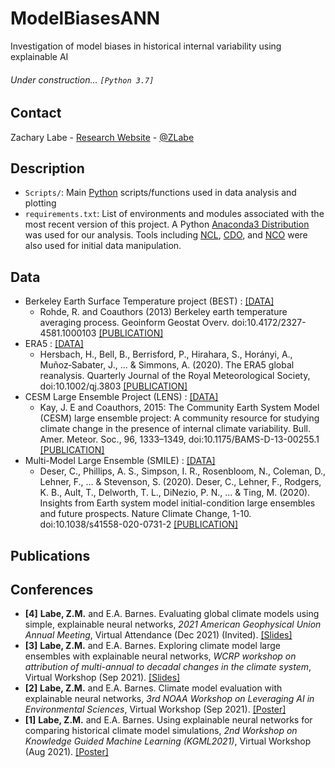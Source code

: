 # ModelBiasesANN
Investigation of model biases in historical internal variability using explainable AI

###### Under construction... ```[Python 3.7]```

## Contact
Zachary Labe - [Research Website](http://sites.uci.edu/zlabe/) - [@ZLabe](https://twitter.com/ZLabe)

## Description
+ ```Scripts/```: Main [Python](https://www.python.org/) scripts/functions used in data analysis and plotting
+ ```requirements.txt```: List of environments and modules associated with the most recent version of this project. A Python [Anaconda3 Distribution](https://docs.continuum.io/anaconda/) was used for our analysis. Tools including [NCL](https://www.ncl.ucar.edu/), [CDO](https://code.mpimet.mpg.de/projects/cdo), and [NCO](http://nco.sourceforge.net/) were also used for initial data manipulation.

## Data
+ Berkeley Earth Surface Temperature project (BEST) : [[DATA]](http://berkeleyearth.org/data/)
    + Rohde, R. and Coauthors (2013) Berkeley earth temperature averaging process. Geoinform Geostat Overv. doi:10.4172/2327-4581.1000103 [[PUBLICATION]](http://www.scitechnol.com/2327-4581/2327-4581-1-103.php)
+ ERA5 : [[DATA]](https://cds.climate.copernicus.eu/cdsapp#!/home)
    + Hersbach, H., Bell, B., Berrisford, P., Hirahara, S., Horányi, A., Muñoz‐Sabater, J., ... & Simmons, A. (2020). The ERA5 global reanalysis. Quarterly Journal of the Royal Meteorological Society, doi:10.1002/qj.3803 [[PUBLICATION]](https://rmets.onlinelibrary.wiley.com/doi/full/10.1002/qj.3803)
+ CESM Large Ensemble Project (LENS) : [[DATA]](http://www.cesm.ucar.edu/projects/community-projects/LENS/data-sets.html)
    + Kay, J. E and Coauthors, 2015: The Community Earth System Model (CESM) large ensemble project: A community resource for studying climate change in the presence of internal climate variability. Bull. Amer. Meteor. Soc., 96, 1333–1349, doi:10.1175/BAMS-D-13-00255.1 [[PUBLICATION]](http://journals.ametsoc.org/doi/full/10.1175/BAMS-D-13-00255.1)
+ Multi-Model Large Ensemble (SMILE) : [[DATA]](https://www.cesm.ucar.edu/projects/community-projects/MMLEA/)
    + Deser, C., Phillips, A. S., Simpson, I. R., Rosenbloom, N., Coleman, D., Lehner, F., ... & Stevenson, S. (2020). Deser, C., Lehner, F., Rodgers, K. B., Ault, T., Delworth, T. L., DiNezio, P. N., ... & Ting, M. (2020). Insights from Earth system model initial-condition large ensembles and future prospects. Nature Climate Change, 1-10. doi:10.1038/s41558-020-0731-2 [[PUBLICATION]](https://www.nature.com/articles/s41558-020-0731-2)
    
## Publications


## Conferences
+ **[4]** **Labe, Z.M.** and E.A. Barnes. Evaluating global climate models using simple, explainable neural networks, *2021 American Geophysical Union Annual Meeting*, Virtual Attendance (Dec 2021) (Invited). [[Slides]](https://www.slideshare.net/ZacharyLabe/evaluating-global-climate-models-using-simple-explainable-neural-networks)
+ **[3]** **Labe, Z.M.** and E.A. Barnes. Exploring climate model large ensembles with explainable neural networks, *WCRP workshop on attribution of multi-annual to decadal changes in the climate system*, Virtual Workshop (Sep 2021). [[Slides]](https://www.slideshare.net/ZacharyLabe/exploring-climate-model-large-ensembles-with-explainable-neural-networks)
+ **[2]** **Labe, Z.M.** and E.A. Barnes. Climate model evaluation with explainable neural networks, *3rd NOAA Workshop on Leveraging AI in Environmental Sciences*, Virtual Workshop (Sep 2021). [[Poster]](https://sites.uci.edu/zlabe/files/2021/08/LabeBarnes_NOAA-AIES_2021_Poster.pdf)
+ **[1]** **Labe, Z.M.** and E.A. Barnes. Using explainable neural networks for comparing historical climate model simulations, *2nd Workshop on Knowledge Guided Machine Learning (KGML2021)*, Virtual Workshop (Aug 2021). [[Poster]](https://sites.uci.edu/zlabe/files/2021/07/LabeBarnes_KGML2021_Poster_v2_Final.pdf)
